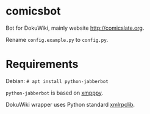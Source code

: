 # comicsbot

Bot for DokuWiki, mainly website http://comicslate.org.

Rename `config.example.py` to `config.py`.

# Requirements

Debian: `# apt install python-jabberbot`

`python-jabberbot` is based on
[xmpppy](http://xmpppy.sourceforge.net/apidocs/).

DokuWiki wrapper uses Python standard
[xmlrpclib](https://docs.python.org/2/library/xmlrpclib.html).
